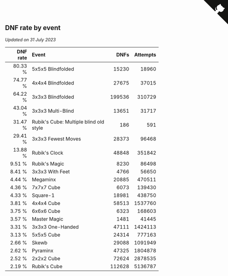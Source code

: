 ## DNF rate by event

*Updated on 31 July 2023*

| DNF rate | Event | DNFs | Attempts |
| ---: | :--- | ---: | ---: |
| 80.33 % | 5x5x5 Blindfolded | 15230 | 18960 |
| 74.77 % | 4x4x4 Blindfolded | 27675 | 37015 |
| 64.22 % | 3x3x3 Blindfolded | 199536 | 310729 |
| 43.04 % | 3x3x3 Multi-Blind | 13651 | 31717 |
| 31.47 % | Rubik's Cube: Multiple blind old style | 186 | 591 |
| 29.41 % | 3x3x3 Fewest Moves | 28373 | 96468 |
| 13.88 % | Rubik's Clock | 48848 | 351842 |
| 9.51 % | Rubik's Magic | 8230 | 86498 |
| 8.41 % | 3x3x3 With Feet | 4766 | 56650 |
| 4.44 % | Megaminx | 20885 | 470511 |
| 4.36 % | 7x7x7 Cube | 6073 | 139430 |
| 4.33 % | Square-1 | 18981 | 438750 |
| 3.81 % | 4x4x4 Cube | 58513 | 1537760 |
| 3.75 % | 6x6x6 Cube | 6323 | 168603 |
| 3.57 % | Master Magic | 1481 | 41445 |
| 3.31 % | 3x3x3 One-Handed | 47111 | 1424113 |
| 3.13 % | 5x5x5 Cube | 24314 | 777163 |
| 2.66 % | Skewb | 29088 | 1091949 |
| 2.62 % | Pyraminx | 47325 | 1804878 |
| 2.52 % | 2x2x2 Cube | 72624 | 2878535 |
| 2.19 % | Rubik's Cube | 112628 | 5136787 |


<a href="https://github.com/jonatanklosko/wca_statistics" class="github-corner" aria-label="View source on Github"><svg width="80" height="80" viewBox="0 0 250 250" style="fill:#151513; color:#fff; position: absolute; top: 0; border: 0; right: 0;" aria-hidden="true"><path d="M0,0 L115,115 L130,115 L142,142 L250,250 L250,0 Z"></path><path d="M128.3,109.0 C113.8,99.7 119.0,89.6 119.0,89.6 C122.0,82.7 120.5,78.6 120.5,78.6 C119.2,72.0 123.4,76.3 123.4,76.3 C127.3,80.9 125.5,87.3 125.5,87.3 C122.9,97.6 130.6,101.9 134.4,103.2" fill="currentColor" style="transform-origin: 130px 106px;" class="octo-arm"></path><path d="M115.0,115.0 C114.9,115.1 118.7,116.5 119.8,115.4 L133.7,101.6 C136.9,99.2 139.9,98.4 142.2,98.6 C133.8,88.0 127.5,74.4 143.8,58.0 C148.5,53.4 154.0,51.2 159.7,51.0 C160.3,49.4 163.2,43.6 171.4,40.1 C171.4,40.1 176.1,42.5 178.8,56.2 C183.1,58.6 187.2,61.8 190.9,65.4 C194.5,69.0 197.7,73.2 200.1,77.6 C213.8,80.2 216.3,84.9 216.3,84.9 C212.7,93.1 206.9,96.0 205.4,96.6 C205.1,102.4 203.0,107.8 198.3,112.5 C181.9,128.9 168.3,122.5 157.7,114.1 C157.9,116.9 156.7,120.9 152.7,124.9 L141.0,136.5 C139.8,137.7 141.6,141.9 141.8,141.8 Z" fill="currentColor" class="octo-body"></path></svg></a><style>.github-corner:hover .octo-arm{animation:octocat-wave 560ms ease-in-out}@keyframes octocat-wave{0%,100%{transform:rotate(0)}20%,60%{transform:rotate(-25deg)}40%,80%{transform:rotate(10deg)}}@media (max-width:500px){.github-corner:hover .octo-arm{animation:none}.github-corner .octo-arm{animation:octocat-wave 560ms ease-in-out}}</style>
